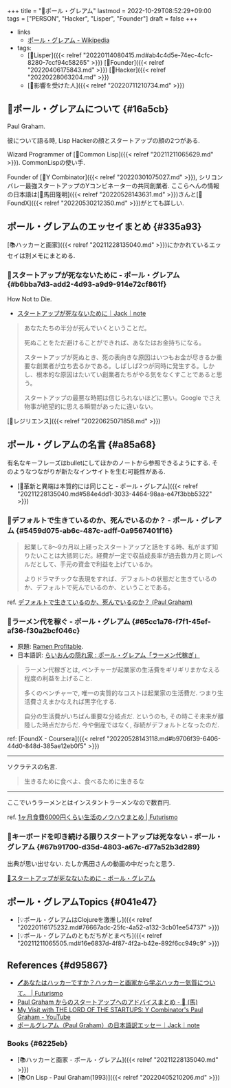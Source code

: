 +++
title = "👨ポール・グレアム"
lastmod = 2022-10-29T08:52:29+09:00
tags = ["PERSON", "Hacker", "Lisper", "Founder"]
draft = false
+++

-   links
    -   [ポール・グレアム - Wikipedia](https://ja.wikipedia.org/wiki/%E3%83%9D%E3%83%BC%E3%83%AB%E3%83%BB%E3%82%B0%E3%83%AC%E3%82%A2%E3%83%A0)
-   tags:
    -   [🔖Lisper]({{< relref "20220114080415.md#ab4c4d5e-74ec-4cfc-8280-7ccf94c58265" >}}) [🔖Founder]({{< relref "20220406175843.md" >}}) [🔖Hacker]({{< relref "20220228063204.md" >}})
    -   [🦊影響を受けた人]({{< relref "20220711210734.md" >}})


## 📝ポール・グレアムについて {#16a5cb}

Paul Graham.

彼について語る時, Lisp Hackerの顔とスタートアップの顔の2つがある.

Wizard Programmer of [📝Common Lisp]({{< relref "20211211065629.md" >}}). CommonLispの使い手.

Founder of [📝Y Combinator]({{< relref "20220301075027.md" >}}), シリコンバレー最強スタートアップのYコンビネーターの共同創業者. ここらへんの情報の日本語は[👨馬田隆明]({{< relref "20220528143631.md" >}})さんと[📝FoundX]({{< relref "20220530212350.md" >}})がとても詳しい.


## ポール・グレアムのエッセイまとめ {#335a93}

[📚ハッカーと画家]({{< relref "20211228135040.md" >}})にかかれているエッセイは別メモにまとめる.


### 📔スタートアップが死なないために - ポール・グレアム {#b6bba7d3-add2-4d93-a9d9-914e72cf861f}

How Not to Die.

-   [スタートアップが死なないために｜Jack｜note](https://note.com/tokyojack/n/n283df261cbf1)

> あなたたちの半分が死んでいくということだ。
>
> 死ぬことをただ避けることができれば、あなたはお金持ちになる。
>
> スタートアップが死ぬとき、死の表向きな原因はいつもお金が尽きるか重要な創業者が立ち去るかである。しばしば2つが同時に発生する。しかし、根本的な原因はたいてい創業者たちがやる気をなくすことであると思う。
>
> スタートアップの最悪な時期は信じられないほどに悪い。Google でさえ物事が絶望的に思える瞬間があったに違いない。

[📝レジリエンス]({{< relref "20220625071858.md" >}})


## ポール・グレアムの名言 {#a85a68}

有名なキーフレーズはbulletにしてほかのノートから参照できるようにする. そのようなつながりが新たなインサイトを生む可能性がある.

-   [📜革新と異端は本質的には同じこと - ポール・グレアム]({{< relref "20211228135040.md#584e4dd1-3033-4464-98aa-e47f3bbb5322" >}})


### 📜デフォルトで生きているのか、死んでいるのか？ - ポール・グレアム {#5459d075-ab6c-487c-adff-0a9567401f16}

> 起業して8～9カ月以上経ったスタートアップと話をする時、私がまず知りたいことは大抵同じだ。経費が一定で収益成長率が過去数カ月と同レベルだとして、手元の資金で利益を上げているか。
>
> よりドラマチックな表現をすれば、デフォルトの状態だと生きているのか、デフォルトで死んでいるのか、ということである。

ref. [デフォルトで生きているのか、死んでいるのか？ (Paul Graham)](https://review.foundx.jp/entry/default_alive_or_default_dead#.Yo4xog1Y0No.twitter)


### 📜ラーメン代を稼ぐ - ポール・グレアム {#65cc1a76-f7f1-45ef-af36-f30a2bcf046c}

-   原題: [Ramen Profitable](http://www.paulgraham.com/ramenprofitable.html).
-   日本語訳: [らいおんの隠れ家 : ポール・グレアム「ラーメン代稼ぎ」](http://blog.livedoor.jp/lionfan/archives/52682058.html)

> ラーメン代稼ぎとは, ベンチャーが起業家の生活費をギリギリまかなえる程度の利益を上げること.
>
> 多くのベンチャーで, 唯一の実質的なコストは起業家の生活費だ. つまり生活費さえまかなえれば黒字化する.
>
> 自分の生活費がいちばん重要な分岐点だ. というのも, その時こそ未来が離陸した時点だからだ. 今や倒産ではなく, 存続がデフォルトとなったのだ.

ref:  [FoundX - Coursera]({{< relref "20220528143118.md#b9706f39-6406-44d0-848d-385ae12eb0f5" >}})

---

ソクラテスの名言.

> 生きるために食べよ、食べるために生きるな

---

ここでいうラーメンとはインスタントラーメンなので数百円.

ref. [1ヶ月食費6000円くらい生活のノウハウまとめ | Futurismo](https://futurismo.biz/how-to-survive-eating-under-10000/)


### 📜キーボードを叩き続ける限りスタートアップは死なない - ポール・グレアム {#67b91700-d35d-4803-a67c-d77a52b3d289}

出典が思い出せない. たしか馬田さんの動画の中だったと思う.

[📔スタートアップが死なないために - ポール・グレアム](#b6bba7d3-add2-4d93-a9d9-914e72cf861f)


## ポール・グレアムTopics {#041e47}

-   [💡ポール・グレアムはClojureを激推し]({{< relref "20220116175232.md#76667adc-25fc-4a52-a132-3cb01ee54737" >}})
-   [💡ポール・グレアムのともだちがとまべち]({{< relref "20211211065505.md#16e6837d-4f87-4f2a-b42e-892f6cc949c9" >}})


## References {#d95867}

-   [🖊あなたはハッカーですか？ハッカーと画家から学ぶハッカー気質について。 | Futurismo](https://futurismo.biz/archives/5692/)
-   [Paul Graham からのスタートアップへのアドバイスまとめ - 🐴 (馬)](https://blog.takaumada.com/entry/advice-from-paul-graham)
-   [My Visit with THE LORD OF THE STARTUPS: Y Combinator's Paul Graham - YouTube](https://www.youtube.com/watch?v=6h8o_GEEEtw)
-   [ポールグレアム（Paul Graham）の日本語訳エッセー｜Jack｜note](https://note.com/tokyojack/m/m7df6bfb75db4)


### Books {#6225eb}

-   [📚ハッカーと画家 - ポール・グレアム]({{< relref "20211228135040.md" >}})
-   [📚On Lisp - Paul Graham(1993)]({{< relref "20220405210206.md" >}})
